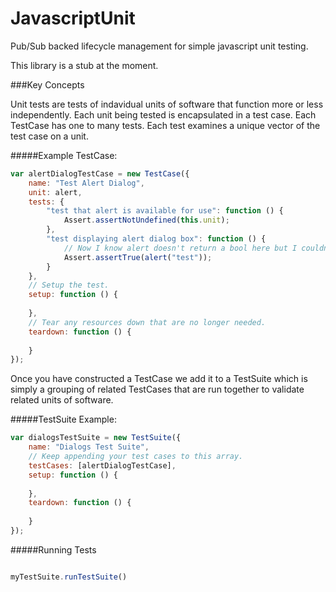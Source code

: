 JavascriptUnit
==============

Pub/Sub backed lifecycle management for simple javascript unit testing.

This library is a stub at the moment.

###Key Concepts

Unit tests are tests of indavidual units of software that function more or less independently. Each unit being tested is encapsulated in a test case. Each TestCase has one to many tests. Each test examines a unique vector of the test case on a unit. 

#####Example TestCase:

```javascript
var alertDialogTestCase = new TestCase({
	name: "Test Alert Dialog",
	unit: alert,
	tests: {
		"test that alert is available for use": function () {
			Assert.assertNotUndefined(this.unit);
		},
		"test displaying alert dialog box": function () {
			// Now I know alert doesn't return a bool here but I couldn't think of a better example at the moment so I fudged the api.
			Assert.assertTrue(alert("test"));
		}
	},
	// Setup the test.
	setup: function () {
		
	},
	// Tear any resources down that are no longer needed.
	teardown: function () {
		
	}
});
```


Once you have constructed a TestCase we add it to a TestSuite which is simply a grouping of related TestCases that are run together to validate related units of software.

#####TestSuite Example:

```javascript
var dialogsTestSuite = new TestSuite({
	name: "Dialogs Test Suite",
	// Keep appending your test cases to this array.
	testCases: [alertDialogTestCase],
	setup: function () {
		
	},
	teardown: function () {
		
	}
});
```


#####Running Tests

```javascript

myTestSuite.runTestSuite()

```
